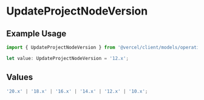 # UpdateProjectNodeVersion

## Example Usage

```typescript
import { UpdateProjectNodeVersion } from '@vercel/client/models/operations';

let value: UpdateProjectNodeVersion = '12.x';
```

## Values

```typescript
'20.x' | '18.x' | '16.x' | '14.x' | '12.x' | '10.x';
```
